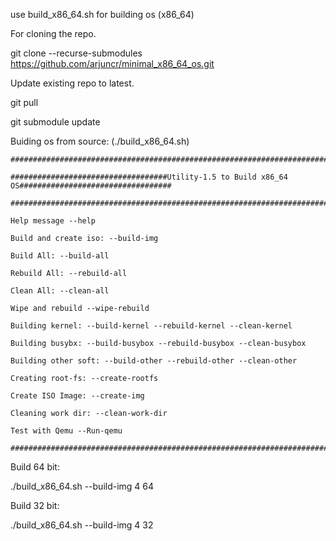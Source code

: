 use build_x86_64.sh for building os (x86_64)

For cloning the repo.

git clone --recurse-submodules https://github.com/arjuncr/minimal_x86_64_os.git

Update existing repo to latest.

git pull

git submodule update

Buiding os from source: (./build_x86_64.sh)
```
###################################################################################################

###################################Utility-1.5 to Build x86_64 OS##################################

###################################################################################################

Help message --help

Build and create iso: --build-img

Build All: --build-all

Rebuild All: --rebuild-all

Clean All: --clean-all

Wipe and rebuild --wipe-rebuild

Building kernel: --build-kernel --rebuild-kernel --clean-kernel

Building busybx: --build-busybox --rebuild-busybox --clean-busybox

Building other soft: --build-other --rebuild-other --clean-other

Creating root-fs: --create-rootfs

Create ISO Image: --create-img

Cleaning work dir: --clean-work-dir

Test with Qemu --Run-qemu

######################################################################################################
```

Build 64 bit:  

./build_x86_64.sh --build-img 4 64  

Build 32 bit:

./build_x86_64.sh --build-img 4 32    
